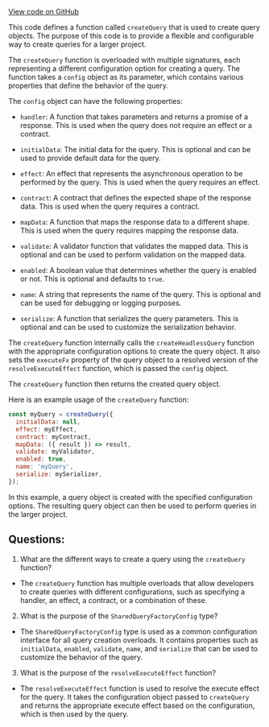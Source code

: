 [View code on GitHub](https://github.com/igorkamyshev/farfetched/packages/core/src/query/create_query.ts)

This code defines a function called `createQuery` that is used to create query objects. The purpose of this code is to provide a flexible and configurable way to create queries for a larger project.

The `createQuery` function is overloaded with multiple signatures, each representing a different configuration option for creating a query. The function takes a `config` object as its parameter, which contains various properties that define the behavior of the query.

The `config` object can have the following properties:

- `handler`: A function that takes parameters and returns a promise of a response. This is used when the query does not require an effect or a contract.

- `initialData`: The initial data for the query. This is optional and can be used to provide default data for the query.

- `effect`: An effect that represents the asynchronous operation to be performed by the query. This is used when the query requires an effect.

- `contract`: A contract that defines the expected shape of the response data. This is used when the query requires a contract.

- `mapData`: A function that maps the response data to a different shape. This is used when the query requires mapping the response data.

- `validate`: A validator function that validates the mapped data. This is optional and can be used to perform validation on the mapped data.

- `enabled`: A boolean value that determines whether the query is enabled or not. This is optional and defaults to `true`.

- `name`: A string that represents the name of the query. This is optional and can be used for debugging or logging purposes.

- `serialize`: A function that serializes the query parameters. This is optional and can be used to customize the serialization behavior.

The `createQuery` function internally calls the `createHeadlessQuery` function with the appropriate configuration options to create the query object. It also sets the `executeFx` property of the query object to a resolved version of the `resolveExecuteEffect` function, which is passed the `config` object.

The `createQuery` function then returns the created query object.

Here is an example usage of the `createQuery` function:

```javascript
const myQuery = createQuery({
  initialData: null,
  effect: myEffect,
  contract: myContract,
  mapData: ({ result }) => result,
  validate: myValidator,
  enabled: true,
  name: 'myQuery',
  serialize: mySerializer,
});
```

In this example, a query object is created with the specified configuration options. The resulting query object can then be used to perform queries in the larger project.
## Questions: 
 1. What are the different ways to create a query using the `createQuery` function?
- The `createQuery` function has multiple overloads that allow developers to create queries with different configurations, such as specifying a handler, an effect, a contract, or a combination of these.

2. What is the purpose of the `SharedQueryFactoryConfig` type?
- The `SharedQueryFactoryConfig` type is used as a common configuration interface for all query creation overloads. It contains properties such as `initialData`, `enabled`, `validate`, `name`, and `serialize` that can be used to customize the behavior of the query.

3. What is the purpose of the `resolveExecuteEffect` function?
- The `resolveExecuteEffect` function is used to resolve the execute effect for the query. It takes the configuration object passed to `createQuery` and returns the appropriate execute effect based on the configuration, which is then used by the query.